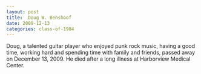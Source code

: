 ```yaml
---
layout: post
title:  Doug W. Benshoof
date: 2009-12-13
categories: class-of-1984
---
```


Doug, a talented guitar player who enjoyed punk rock music, having a good time, working hard and spending time with family and friends, passed away on December 13, 2009. He died after a long illness at Harborview Medical Center.
